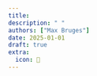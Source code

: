 ```yaml
---
title: 
description: " "
authors: ["Max Bruges"]
date: 2025-01-01
draft: true
extra:
  icon: 🙈
---
```

